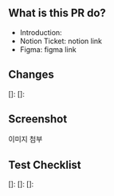 ## What is this PR do?
- Introduction: 
- Notion Ticket: notion link
- Figma: figma link

## Changes
[]:
[]: 

## Screenshot
이미지 첨부

## Test Checklist
[]: 
[]: 
[]: 

